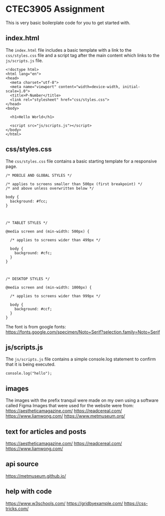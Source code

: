 # CTEC3905 Assignment

This is very basic boilerplate code for you to get started with.

## index.html

The `index.html` file includes a basic template with a link to the `css/styles.css` file and a script tag after the main content which links to the `js/scripts.js` file.

```
<!doctype html>
<html lang="en">
<head>
  <meta charset="utf-8">
  <meta name="viewport" content="width=device-width, initial-scale=1.0">
  <title>P-Number</title>
  <link rel="stylesheet" href="css/styles.css">
</head>
<body>

  <h1>Hello World</h1>

  <script src="js/scripts.js"></script>
</body>
</html>
```

## css/styles.css

The `css/styles.css` file contains a basic starting template for a responsive page.

```
/* MOBILE AND GLOBAL STYLES */

/* applies to screens smaller than 500px (first breakpoint) */
/* and above unless overwritten below */

body {
  background: #fcc;
}



/* TABLET STYLES */

@media screen and (min-width: 500px) {

  /* applies to screens wider than 499px */

  body {
    background: #cfc;
  }
}



/* DESKTOP STYLES */

@media screen and (min-width: 1000px) {

  /* applies to screens wider than 999px */

  body {
    background: #ccf;
  }
}

```
The font is from google fonts:
https://fonts.google.com/specimen/Noto+Serif?selection.family=Noto+Serif

## js/scripts.js

The `js/scripts.js` file contains a simple console.log statement to confirm that it is being executed.

```
console.log("hello");
```
## images

The images with the prefix tranquil were made on my own using a software called Figma
Images that were used for the website were from:
https://aestheticamagazine.com/
https://readcereal.com/
https://www.liamwong.com/
https://www.metmuseum.org/

## text for articles and posts
https://aestheticamagazine.com/
https://readcereal.com/
https://www.liamwong.com/

## api source
https://metmuseum.github.io/

## help with code
https://www.w3schools.com/
https://gridbyexample.com/
https://css-tricks.com/
